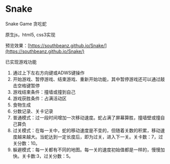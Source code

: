# Snake
Snake Game 贪吃蛇

原生js，html5, css3实现

预览效果：[https://southbeanz.github.io/Snake/](https://southbeanz.github.io/Snake/)

已实现游戏功能
1. 通过上下左右方向键或ADWS键操作
2. 开始游戏、暂停游戏、结束游戏、重新开始功能，其中暂停游戏还可以通过敲击空格键暂停
3. 游戏结束条件：撞墙或撞到自己
4. 游戏获胜条件：占满活动区
5. 食物生成
6. 分数记录、关卡记录
7. 普通模式：过一段时间增加一次移动速度。蛇占满了屏幕算胜，撞墙壁或撞自己算负
8. 过关模式：在每一关中，蛇的移动速度是不变的，但随着关数的积累，移动速度越来越大。当蛇达到一定长度后，即为过关，进入下一关。关卡数：7，过关分数：10。
9. 躲避模式：每一关都有不同的地图。每一关的速度初始值都是一样的，慢慢加快。关卡数:3，过关分数：5。
